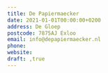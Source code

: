 ```yaml
---
title: De Papiermaecker
date: 2021-01-01T00:00:00+0200
address: De Gloep
postcode: 7875AJ Exloo
email: info@depapiermaecker.nl
phone: 
website: 
draft: ,true
---
```


